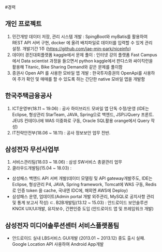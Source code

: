 #경력

## 개인 프로젝트
 1. 민간개방 데이터 저장, 관리 시스템 개발 : SpingBoot와 myBatis를 활용하여 REST API 서버 구현, docker 에 올려 배치파일로 데이터를 입력할 수 있게 관리 설정. 개발기간 1주 (https://github.com/jae-min-park/niceinfo)
 2. 데이터 경진대회플랫폼 kaggle에서 문제 풀이 : 인터넷 강의 플랫폼 Fast Campus에서 Data scientist 과정을 들으면서 python kaggle에서 판다스와 싸이킥런을 활용해 Titanic, Bike Sharing Demand와 같은 문제를 풀이함 
 3. 증권사 Open API 를 사용한 모바일 앱 개발 :  한국투자증권의 OpenApi를 사용하여 주가 확인 및 매매를 할 수 있도록 하는 간단한 native 모바일 앱을 개발함


## 한국주택금융공사
 1. ICT운영부(18.11 ~ 19.06) : 공사 하이브리드 모바일 앱 단독 수정/운영 (IDE는 Eclipse, 형상관리 StarTeam, JAVA, Spring으로 백엔드, JSP/JQuery 프론트. JEUS 컨테이너에 WAS 이중화로 구동, Oracle SQL활용 orange에서 Query 작성)
 2. IT전략안전부(18.06 ~ 18.11) : 공사 정보보안 업무 전반. 

## 삼성전자 무선사업부
 1. 서비스관리팀(18.03 ~ 18.06) : 삼성 SW서비스 총괄관리 업무
 2. 클라우드개발팀(15.04 ~ 18.03) :
 - 삼성패스 백엔드 API 서버 개발(데이터 모델링 및 API gateway개발주도, IDE는 Eclipse, 형상관리 P4, JAVA, Spring framework, Tomcat에 WAS 구동, Redis 로 인증 token 을 cache, 국내엔 IDC에, 해외엔 AWS에 Deploy)
 - 삼성패스 운영, 업데이트(Admin portal 개발 외주관리, MySQL로 공지사항 관리 및 통계 보고서 작성)
 ㄷ. B2B개발팀(13.12 ~ 15.03) : 안드로이드 보안솔루션 KNOX UX/UI개발, 유지보수, 간편인증 도입 (안드로이드 앱 및 프레임워크 개발)

## 삼성전자 미디어솔루션센터 서비스플랫폼팀
 - 안드로이드 실내 LBS서비스 GUI개발 (2013.01 ~ 2013.12) 중도 출시 실패. Google Location API 사용하여 Android App개발

